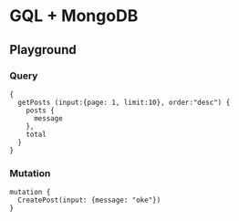 # GQL + MongoDB

## Playground

### Query
```
{
  getPosts (input:{page: 1, limit:10}, order:"desc") {
    posts {
      message
    },
    total
  }
}
```

### Mutation
```
mutation {
  CreatePost(input: {message: "oke"})
}
```